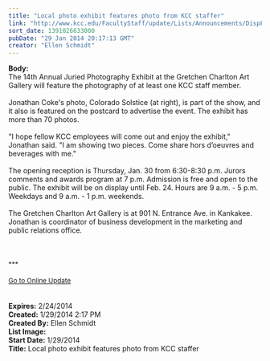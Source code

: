 ```yaml
---
title: "Local photo exhibit features photo from KCC staffer"
link: "http://www.kcc.edu/FacultyStaff/update/Lists/Announcements/DispForm.aspx?ID=1404"
sort_date: 1391026633000
pubDate: "29 Jan 2014 20:17:13 GMT"
creator: "Ellen Schmidt"
---
```


<div><b>Body:</b> <div class="ExternalClass015280CDD421484D9B4BB9068B9BCC8E"><div>The 14th Annual Juried Photography Exhibit at the Gretchen Charlton Art Gallery will feature the photography of at least one KCC staff member.</div>
<div> </div>
<div>Jonathan Coke's photo, Colorado Solstice (at right), is part of the show, and it also is featured on the postcard to advertise the event. The exhibit has more than 70 photos. </div>
<div> </div>
<div>&quot;I hope fellow KCC employees will come out and enjoy the exhibit,&quot; Jonathan said. &quot;I am showing two pieces. Come share hors d’oeuvres and beverages with me.&quot;</div>
<div><br />The opening reception is Thursday, Jan. 30 from 6:30-8:30 p.m. Jurors comments and awards program at 7 p.m. Admission is free and open to the public. The exhibit will be on display until Feb. 24. Hours are 9 a.m. - 5 p.m. Weekdays and 9 a.m. - 1 p.m. weekends.</div>
<div> </div>
<div>The Gretchen Charlton Art Gallery is at 901 N. Entrance Ave. in Kankakee. Jonathan is coordinator of business development in the marketing and public relations office.</div>
<div> </div>
<div> </div>
<div>
<div></div>
<div>
<div></div>
<div>
<div><br /></div>
<div><font size="2">***</font></div>
<div><font size="2"></font> </div>
<div></div>
<div><font size="2"></font></div>
<div><font size="2"></font></div>
<div><font size="2"></font></div>
<div><font size="2"></font></div>
<div><font size="2"></font></div>
<div><font size="2"></font></div>
<div><font size="2"></font></div>
<div><font size="2"></font></div>
<div><font size="2"></font></div>
<div><a href="/FacultyStaff/update/Pages/dailyupdate.aspx"><font size="2">Go to Online Update</font></a></div>
<div> </div>
<div></div></div></div><br /></div></div></div>
<div><b>Expires:</b> 2/24/2014</div>
<div><b>Created:</b> 1/29/2014 2:17 PM</div>
<div><b>Created By:</b> Ellen Schmidt</div>
<div><b>List Image:</b> <a href="http://www.kcc.edu/SiteCollectionImages/Colorado_Solstice_Small.jpg"></a></div>
<div><b>Start Date:</b> 1/29/2014</div>
<div><b>Title:</b> Local photo exhibit features photo from KCC staffer</div>
